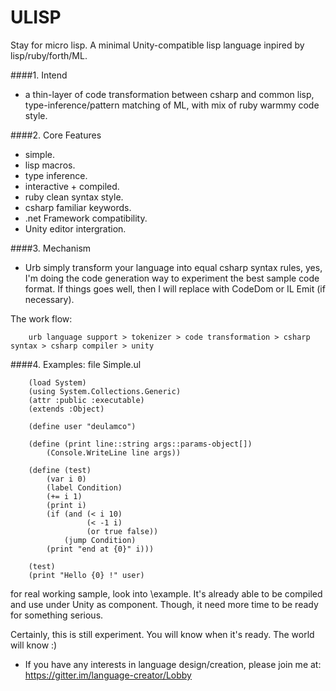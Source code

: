 # ULISP
Stay for micro lisp. 
A minimal Unity-compatible lisp language inpired by lisp/ruby/forth/ML.

####1. Intend
 - a thin-layer of code transformation between csharp and common lisp, type-inference/pattern matching of ML, with mix of ruby warmmy code style. 
 
####2. Core Features
 - simple.
 - lisp macros.
 - type inference.
 - interactive + compiled.
 - ruby clean syntax style.
 - csharp familiar keywords.
 - .net Framework compatibility.
 - Unity editor intergration.

####3. Mechanism
   
   - Urb simply transform your language into equal csharp syntax rules, yes, I'm doing the code generation way to experiment the best sample code format. If things goes well, then I will replace with CodeDom or IL Emit (if necessary).

The work flow:

        urb language support > tokenizer > code transformation > csharp syntax > csharp compiler > unity

####4. Examples: file Simple.ul

		(load System)
		(using System.Collections.Generic)
		(attr :public :executable)
		(extends :Object)

		(define user "deulamco")
		
		(define (print line::string args::params-object[])
		    (Console.WriteLine line args))
	
		(define (test)
		    (var i 0)
		    (label Condition)
		    (+= i 1)
		    (print i)
		    (if (and (< i 10) 
		    	     (< -1 i) 
		             (or true false))
		        (jump Condition)
			(print "end at {0}" i)))
			
		(test)
		(print "Hello {0} !" user)

for real working sample, look into \example. 
It's already able to be compiled and use under Unity as component. 
Though, it need more time to be ready for something serious.

Certainly, this is still experiment.
 You will know when it's ready. 
 The world will know :)
 
 * If you have any interests in language design/creation, please join me at: https://gitter.im/language-creator/Lobby
